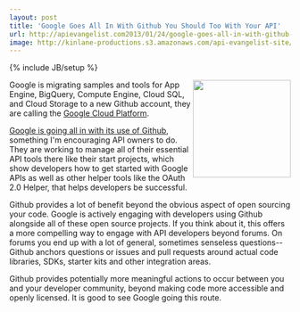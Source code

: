 ```yaml
---
layout: post
title: 'Google Goes All In With Github You Should Too With Your API'
url: http://apievangelist.com2013/01/24/google-goes-all-in-with-github-and-you-should-too-with-your-api/
image: http://kinlane-productions.s3.amazonaws.com/api-evangelist-site/blog/google-cloud-platform.png
---
```

{% include JB/setup %}
<p>
     <img src="https://s3.amazonaws.com/kinlane-productions/google/google-cloud-platform.png"  width="175" align="right" />
</p>
<p>
     Google is migrating samples and tools for App Engine, BigQuery, Compute Engine, Cloud SQL, and Cloud Storage to a new Github account, they are calling the <a title="Google Cloud Platform" href="http://google-opensource.blogspot.com/2013/01/find-sample-code-and-more-for-google.html">Google Cloud Platform</a>.
</p>
<p>
     <a href="https://github.com/googlecloudplatform">Google is going all in with its use of Github</a>, something I'm encouraging API owners to do. They are working to manage all of their essential API tools there like their start projects, which show developers how to get started with Google APIs as well as other helper tools like the OAuth 2.0 Helper, that helps developers be successful.
</p>
<p>
     Github provides a lot of benefit beyond the obvious aspect of open sourcing your code. Google is actively engaging with developers using Github alongside all of these open source projects. If you think about it, this offers a more compelling way to engage with API developers beyond forums. On forums you end up with a lot of general, sometimes senseless questions--Github anchors questions or issues and pull requests around actual code libraries, SDKs, starter kits and other integration areas.
</p>
<p>
     Github provides potentially more meaningful actions to occur between you and your developer community, beyond making code more accessible and openly licensed. It is good to see Google going this route.
</p>
